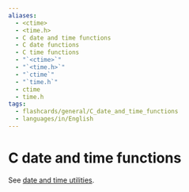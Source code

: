 ```yaml
---
aliases:
  - <ctime>
  - <time.h>
  - C date and time functions
  - C date functions
  - C time functions
  - "`<ctime>`"
  - "`<time.h>`"
  - "`ctime`"
  - "`time.h`"
  - ctime
  - time.h
tags:
  - flashcards/general/C_date_and_time_functions
  - languages/in/English
---
```


# C date and time functions

See [date and time utilities](../special/C/date%20and%20time%20utilities.md).
